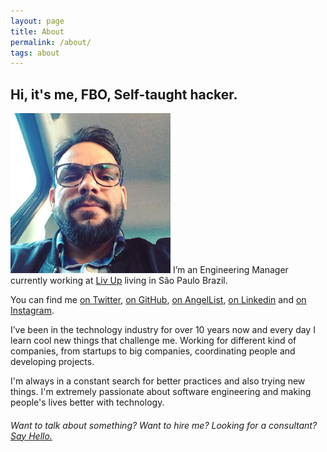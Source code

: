 ```yaml
---
layout: page
title: About
permalink: /about/
tags: about
---
```


## Hi, it's me, FBO, Self-taught hacker.

<img src='/images/me.jpg' class='headshot' width="256px"> I’m an Engineering Manager currently working at [Liv Up](livup.com.br) living in São Paulo Brazil.

You can find me [on Twitter](https://twitter.com/fabianoleittes), [on GitHub](https://github.com/fabianoleittes), [on AngelList](https://angel.co/fabianoleittes), [on Linkedin](https://www.linkedin.com/in/fabianoleittes/en) and [on Instagram](https://instagram.com/fabianoleittes).

I’ve been in the technology industry for over 10 years now and every day I learn cool new things that challenge me. Working for different kind of companies, from startups to big companies, coordinating people and developing projects.

I'm always in a constant search for better practices and also trying new things. I'm extremely passionate about software engineering and making people's lives better with technology.

###### Want to talk about something? Want to hire me? Looking for a consultant? [Say Hello.](/contact)
